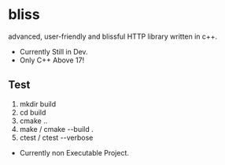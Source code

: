 # bliss
advanced, user-friendly and blissful HTTP library written in c++.

* Currently Still in Dev.
* Only C++ Above 17!

## Test
1. mkdir build
2. cd build
3. cmake ..
4. make / cmake --build .
5. ctest / ctest --verbose
* Currently non Executable Project.